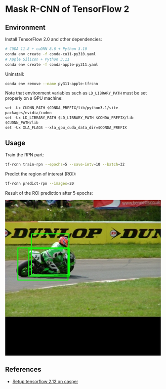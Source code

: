 # Mask R-CNN of TensorFlow 2

## Environment

Install TensorFlow 2.0 and other dependencies:

```bash
# CUDA 11.8 + cuDNN 8.6 + Python 3.10
conda env create -f conda-cu11-py310.yaml
# Apple Silicon + Python 3.11
conda env create -f conda-apple-py311.yaml
```

Uninstall:

```bash
conda env remove --name py311-apple-tfrcnn
```

Note that environment variables such as `LD_LIBRARY_PATH` must be set properly
on a GPU machine:

```fish
set -Ux CUDNN_PATH $CONDA_PREFIX/lib/python3.1/site-packages/nvidia/cudnn
set -Ux LD_LIBRARY_PATH $LD_LIBRARY_PATH $CONDA_PREFIX/lib $CUDNN_PATH/lib
set -Ux XLA_FLAGS --xla_gpu_cuda_data_dir=$CONDA_PREFIX
```

## Usage

Train the RPN part:

```bash
tf-rcnn train-rpn --epochs=5 --save-intv=10 --batch=32
```

Predict the region of interest (ROI):

```bash
tf-rcnn predict-rpn --images=20
```

Result of the ROI prediction after 5 epochs:

![ROI prediction](img/voc_2007_test_rpn_0017.jpg)

## References

- [Setup tensorflow 2.12 on casper](https://github.com/NCAR/casper_tensorflow_gpu)

